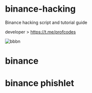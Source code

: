 # binance-hacking

Binance hacking script and tutorial guide

developer > https://t.me/profcodes

![bbbn](https://github.com/user-attachments/assets/49007ced-c03c-43c1-a78e-d66320488e91)

# binance 
# binance phishlet
